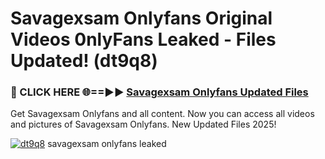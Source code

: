 # Savagexsam Onlyfans Original Videos 0nlyFans Leaked - Files Updated! (dt9q8)

<h3>🔴 CLICK HERE 🌐==►► <a href="https://best4dudes.click/HH4t6V" rel="nofollow">Savagexsam Onlyfans Updated Files</a></h3>

Get Savagexsam Onlyfans and all content. Now you can access all videos and pictures of Savagexsam Onlyfans. New Updated Files 2025!

[![dt9q8](https://github.com/user-attachments/assets/8c521d6e-e6e3-4a75-9320-d58ab9d79d5b)](https://best4dudes.click/HH4t6V)
savagexsam onlyfans leaked
